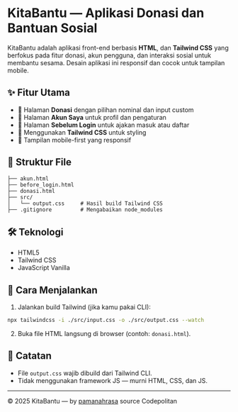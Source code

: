 # KitaBantu — Aplikasi Donasi dan Bantuan Sosial

KitaBantu adalah aplikasi front-end berbasis **HTML**, dan **Tailwind CSS** yang berfokus pada fitur donasi, akun pengguna, dan interaksi sosial untuk membantu sesama. Desain aplikasi ini responsif dan cocok untuk tampilan mobile.

## ✨ Fitur Utama

- 💸 Halaman **Donasi** dengan pilihan nominal dan input custom
- 👤 Halaman **Akun Saya** untuk profil dan pengaturan
- 🛂 Halaman **Sebelum Login** untuk ajakan masuk atau daftar
- 🌈 Menggunakan **Tailwind CSS** untuk styling
- 📱 Tampilan mobile-first yang responsif

## 📂 Struktur File

```
├── akun.html
├── before_login.html
├── donasi.html
├── src/
│   └── output.css     # Hasil build Tailwind CSS
├── .gitignore         # Mengabaikan node_modules
```

## 🛠 Teknologi

- HTML5
- Tailwind CSS
- JavaScript Vanilla

## 🚀 Cara Menjalankan

1. Jalankan build Tailwind (jika kamu pakai CLI):

```bash
npx tailwindcss -i ./src/input.css -o ./src/output.css --watch
```

2. Buka file HTML langsung di browser (contoh: `donasi.html`).

## 📌 Catatan

- File `output.css` wajib dibuild dari Tailwind CLI.
- Tidak menggunakan framework JS — murni HTML, CSS, dan JS.

---

© 2025 KitaBantu — by [pamanahrasa](https://github.com/adirohmat012) source Codepolitan